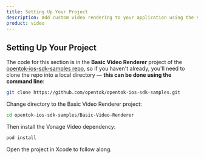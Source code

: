 ```yaml
---
title: Setting Up Your Project
description: Add custom video rendering to your application using the Vonage Video API.
product: video
---
```


## Setting Up Your Project

The code for this section is in the **Basic Video Renderer** project of the [opentok-ios-sdk-samples repo](https://github.com/opentok/opentok-ios-sdk-samples), so if you haven't already, you'll need to clone the repo into a local directory — **this can be done using the command line**:

```sh
git clone https://github.com/opentok/opentok-ios-sdk-samples.git
```

Change directory to the Basic Video Renderer project:

```sh
cd opentok-ios-sdk-samples/Basic-Video-Renderer
```

Then install the Vonage Video dependency:

```sh
pod install
```

Open the project in Xcode to follow along.
